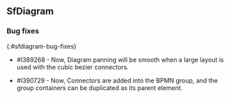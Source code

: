 ## SfDiagram

### Bug fixes
{:#sfdiagram-bug-fixes}

* \#I389268 - Now, Diagram panning will be smooth when a large layout is used with the cubic bezier connectors. 

* \#I390729 - Now, Connectors are added into the BPMN group, and the group containers can be duplicated as its parent element. 